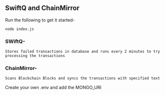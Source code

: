 ## SwiftQ and ChainMirror

Run the following to get it started-
```
node index.js
```

### SWiftQ-
    Stores failed transactions in database and runs every 2 minutes to try processing the transactions 
### ChainMirror-
    Scans Blockchain Blocks and syncs the transactions with specified text

Create your own .env and add the MONGO_URI